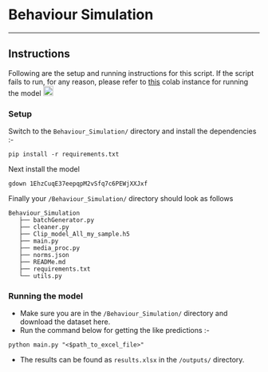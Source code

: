 # Behaviour Simulation
--- 

## Instructions
Following are the setup and running instructions for this script. 
If the script fails to run, for any reason, please refer to [this](https://colab.research.google.com/drive/1GXOhJ7rDmb-6ijpZzxTroug7I_ACbiNE?usp=sharing) colab instance for running the model
<a href="https://colab.research.google.com/github/visual-layer/fastdup/blob/main/examples/quick-dataset-analysis.ipynb">
    <img src="./gallery/colab_logo.png" height="20">
</a>
### Setup
Switch to the `Behaviour_Simulation/` directory and install the dependencies :-
```
pip install -r requirements.txt
```
Next install the model
```
gdown 1EhzCuqE37eepqpM2vSfq7c6PEWjXXJxf
```
Finally your `/Behaviour_Simulation/` directory should look as follows
 ```
Behaviour_Simulation
    ├── batchGenerator.py
    ├── cleaner.py
    ├── Clip_model_All_my_sample.h5
    ├── main.py
    ├── media_proc.py
    ├── norms.json
    ├── READMe.md
    ├── requirements.txt
    └── utils.py
 ```

### Running the model
- Make sure you are in the `/Behaviour_Simulation/` directory and download the dataset here.
- Run the command below for getting the like predictions :-
```
python main.py "<$path_to_excel_file>" 
```
- The results can be found as `results.xlsx` in the `/outputs/` directory.


<!-- - Run ```pip install -r requirements.txt``` to install the dependencies
- Download the dataset in the directory
- Run ```python main.py path/to/your/dataset.xlsx``` to save the results as ```Submission.csv``` -->

